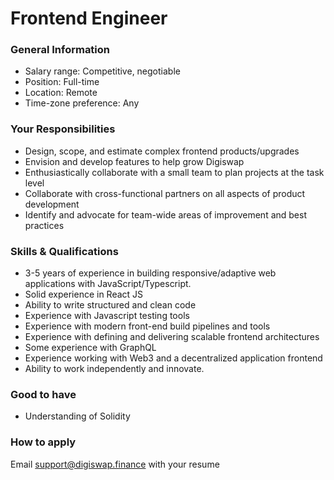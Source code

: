 # Frontend Engineer

### General Information

* Salary range: Competitive, negotiable
* Position: Full-time
* Location: Remote
* Time-zone preference: Any

### Your Responsibilities

* Design, scope, and estimate complex frontend products/upgrades
* Envision and develop features to help grow Digiswap
* Enthusiastically collaborate with a small team to plan projects at the task level
* Collaborate with cross-functional partners on all aspects of product development
* Identify and advocate for team-wide areas of improvement and best practices

### Skills & Qualifications

* 3-5 years of experience in building responsive/adaptive web applications with JavaScript/Typescript.
* Solid experience in React JS
* Ability to write structured and clean code
* Experience with Javascript testing tools
* Experience with modern front-end build pipelines and tools
* Experience with defining and delivering scalable frontend architectures
* Some experience with GraphQL
* Experience working with Web3 and a decentralized application frontend
* Ability to work independently and innovate.

### Good to have

* Understanding of Solidity

### How to apply

Email support@digiswap.finance with your resume
